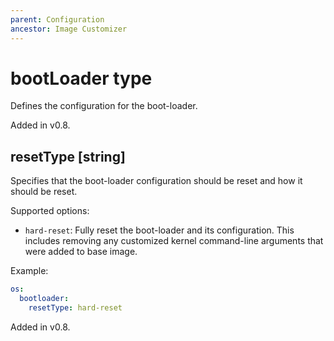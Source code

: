 ```yaml
---
parent: Configuration
ancestor: Image Customizer
---
```


# bootLoader type

Defines the configuration for the boot-loader.

Added in v0.8.

## resetType [string]

Specifies that the boot-loader configuration should be reset and how it should be reset.

Supported options:

- `hard-reset`: Fully reset the boot-loader and its configuration.
  This includes removing any customized kernel command-line arguments that were added to
  base image.

Example:

```yaml
os:
  bootloader:
    resetType: hard-reset
```

Added in v0.8.
